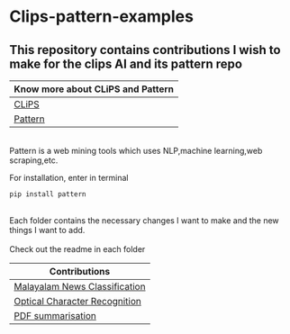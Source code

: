 # Clips-pattern-examples
<h2>This repository contains contributions I wish to make for the clips AI and its pattern repo</h2>

|Know more about CLiPS and Pattern|
|---                              |
| [CLiPS](https://www.uantwerpen.be/en/research-groups/clips/) |
| [Pattern](https://www.clips.uantwerpen.be/pages/pattern-dev) |

<br>Pattern is a web mining tools which uses NLP,machine learning,web scraping,etc.</br>


For installation, enter in terminal


```
pip install pattern
```

<br>Each folder contains the necessary changes I want to make and the new things I want to add.</br>
<br>Check out the readme in each folder</br>

|Contributions      |
|---                |
|[Malayalam News Classification](09-malayalam/malayalam_news_classification/Readme.md)
|[Optical Character Recognition](OCR-recognition_API)|
|[PDF summarisation](PDF-summarisation)|

